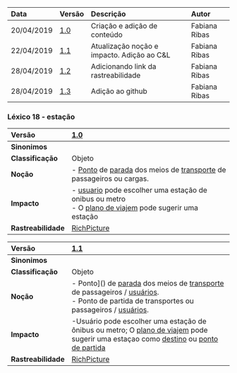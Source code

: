 |Data|Versão|Descrição|Autor|
|:---|:---|:---|:---|
|20/04/2019|[1.0](https://github.com/Andre-Eduardo/2019.1-Requisitos-Moovit/tree/master/lexicos/versao%201.0)|Criação e adição de conteúdo|Fabiana Ribas|
|22/04/2019|[1.1](https://github.com/Andre-Eduardo/2019.1-Requisitos-Moovit/tree/master/lexicos/versao%201.1)|Atualização noção e impacto. Adição ao C&L|Fabiana Ribas|
|28/04/2019|[1.2](https://github.com/Andre-Eduardo/2019.1-Requisitos-Moovit/tree/master/lexicos/versao%201.2)|Adicionando link da rastreabilidade|Fabiana Ribas|
|28/04/2019|[1.3](https://github.com/Andre-Eduardo/2019.1-Requisitos-Moovit/tree/master/lexicos/versao%201.3)|Adição ao github|Fabiana Ribas|

### Léxico 18 - estação
|Versão|[1.0](https://github.com/Andre-Eduardo/2019.1-Requisitos-Moovit/tree/master/lexicos/versao%201.0)
|:-|:-|
|**Sinonimos**|
|**Classificação**| Objeto |
|**Noção**|- [Ponto]() de [parada]() dos meios de [transporte](https://github.com/Andre-Eduardo/2019.1-Requisitos-Moovit/wiki/L63---transporte) de passageiros ou cargas.|
|**Impacto**|- [usuario](https://github.com/Andre-Eduardo/2019.1-Requisitos-Moovit/wiki/L65-Usu%C3%A1rio) pode escolher uma estação de onibus ou metro<br> - O [plano de viajem]() pode sugerir uma estação|
|**Rastreabilidade**| [RichPicture](https://github.com/Andre-Eduardo/2019.1-Requisitos-Moovit/wiki/RichPicture-Vers%C3%A3o-[1.2](https://github.com/Andre-Eduardo/2019.1-Requisitos-Moovit/tree/master/lexicos/versao%201.2)#rp012---usu%C3%A1rio-mobile-cadastrado-e-n%C3%A3o-cadastrado)|


|Versão|[1.1](https://github.com/Andre-Eduardo/2019.1-Requisitos-Moovit/tree/master/lexicos/versao%201.1)
|:-|:-|
|**Sinonimos**|
|**Classificação**| Objeto |
|**Noção**|- Ponto]() de [parada]() dos meios de [transporte](https://github.com/Andre-Eduardo/2019.1-Requisitos-Moovit/wiki/L63---transporte) de passageiros / [usuários](https://github.com/Andre-Eduardo/2019.1-Requisitos-Moovit/wiki/L65-Usuário).<br> - Ponto de partida de transportes ou passageiros / [usuários](https://github.com/Andre-Eduardo/2019.1-Requisitos-Moovit/wiki/L65-Usuário).|
|**Impacto**|-Usuário pode escolher uma estação de ônibus ou metro; O [plano de viajem]() pode sugerir uma estaçao como [destino](https://github.com/Andre-Eduardo/2019.1-Requisitos-Moovit/wiki/L14---destino) ou [ponto de partida]()|
|**Rastreabilidade**| [RichPicture](https://github.com/Andre-Eduardo/2019.1-Requisitos-Moovit/wiki/RichPicture-Vers%C3%A3o-[1.2](https://github.com/Andre-Eduardo/2019.1-Requisitos-Moovit/tree/master/lexicos/versao%201.2)#rp012---usu%C3%A1rio-mobile-cadastrado-e-n%C3%A3o-cadastrado)|